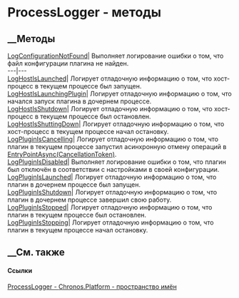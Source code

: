 # ProcessLogger - методы
##  __Методы
[LogConfigurationNotFound](M_Chronos_Platform_ProcessLogger_LogConfigurationNotFound.htm)|
Выполняет логирование ошибки о том, что файл конфигурации плагина не найден.  
---|---  
[LogHostIsLaunched](M_Chronos_Platform_ProcessLogger_LogHostIsLaunched.htm)|
Логирует отладочную информацию о том, что хост-процесс в текущем процессе был
запущен.  
[LogHostIsLaunchingPlugin](M_Chronos_Platform_ProcessLogger_LogHostIsLaunchingPlugin.htm)|
Логирует отладочную информацию о том, что начался запуск плагина в дочернем
процессе.  
[LogHostIsShutdown](M_Chronos_Platform_ProcessLogger_LogHostIsShutdown.htm)|
Логирует отладочную информацию о том, что хост-процесс в текущем процессе был
остановлен.  
[LogHostIsShuttingDown](M_Chronos_Platform_ProcessLogger_LogHostIsShuttingDown.htm)|
Логирует отладочную информацию о том, что хост-процесс в текущем процессе
начал остановку.  
[LogPluginIsCancelling](M_Chronos_Platform_ProcessLogger_LogPluginIsCancelling.htm)|
Логирует отладочную информацию о том, что плагин в текущем процессе запустил
асинхронную отмену операций в
[EntryPointAsync(CancellationToken)](M_Chronos_Contracts_IPlugin_EntryPointAsync.htm).  
[LogPluginIsDisabled](M_Chronos_Platform_ProcessLogger_LogPluginIsDisabled.htm)|
Выполняет логирование ошибки о том, что плагин был отключён в соответствии с
настройками в своей конфигурации.  
[LogPluginIsLaunched](M_Chronos_Platform_ProcessLogger_LogPluginIsLaunched.htm)|
Логирует отладочную информацию о том, что плагин в дочернем процессе был
запущен.  
[LogPluginIsShutdown](M_Chronos_Platform_ProcessLogger_LogPluginIsShutdown.htm)|
Логирует отладочную информацию о том, что плагин в дочернем процессе завершил
свою работу.  
[LogPluginIsStopped](M_Chronos_Platform_ProcessLogger_LogPluginIsStopped.htm)|
Логирует отладочную информацию о том, что плагин в текущем процессе был
остановлен.  
[LogPluginIsStopping](M_Chronos_Platform_ProcessLogger_LogPluginIsStopping.htm)|
Логирует отладочную информацию о том, что плагин в текущем процессе начал
остановку.  
## __См. также
#### Ссылки
[ProcessLogger - ](T_Chronos_Platform_ProcessLogger.htm)
[Chronos.Platform - пространство имён](N_Chronos_Platform.htm)
